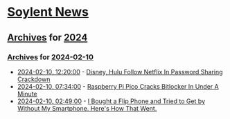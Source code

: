 # [Soylent News](../../../README.md)

## [Archives](../../index.md) for [2024](../index.md)

### [Archives](../../index.md) for [2024-02-10](index.md)

* [2024-02-10, 12:20:00](https://soylentnews.org/article.pl?sid=24/02/09/0237247&from=rss) - [Disney, Hulu Follow Netflix In Password Sharing Crackdown](https://soylentnews.org/article.pl?sid=24/02/09/0237247&from=rss)
* [2024-02-10, 07:34:00](https://soylentnews.org/article.pl?sid=24/02/09/0225240&from=rss) - [Raspberry Pi Pico Cracks Bitlocker In Under A Minute](https://soylentnews.org/article.pl?sid=24/02/09/0225240&from=rss)
* [2024-02-10, 02:49:00](https://soylentnews.org/article.pl?sid=24/02/09/0217231&from=rss) - [I Bought a Flip Phone and Tried to Get by Without My Smartphone. Here's How That Went.](https://soylentnews.org/article.pl?sid=24/02/09/0217231&from=rss)

